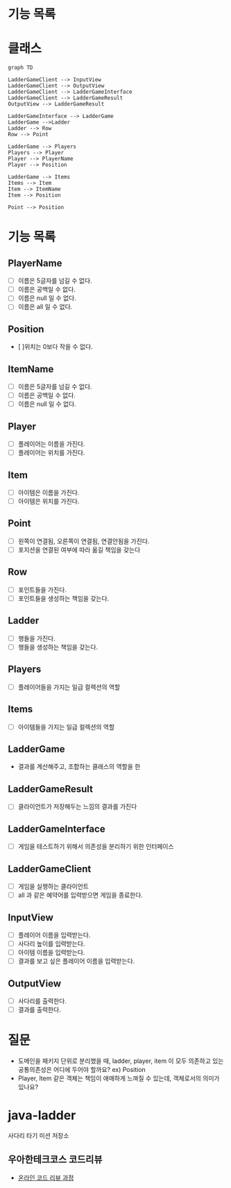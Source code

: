 # 기능 목록

# 클래스

```mermaid
graph TD

LadderGameClient --> InputView
LadderGameClient --> OutputView
LadderGameClient --> LadderGameInterface
LadderGameClient --> LadderGameResult
OutputView --> LadderGameResult

LadderGameInterface --> LadderGame
LadderGame -->Ladder
Ladder --> Row
Row --> Point

LadderGame --> Players
Players --> Player
Player --> PlayerName
Player --> Position

LadderGame --> Items
Items --> Item
Item --> ItemName
Item --> Position

Point --> Position

```

# 기능 목록

## PlayerName

- [ ] 이름은 5글자를 넘길 수 없다.
- [ ] 이름은 공백일 수 없다.
- [ ] 이름은 null 일 수 없다.
- [ ] 이름은 all 일 수 없다.

## Position

- [ ]위치는 0보다 작을 수 없다.

## ItemName

- [ ] 이름은 5글자를 넘길 수 없다.
- [ ] 이름은 공백일 수 없다.
- [ ] 이름은 null 일 수 없다.

## Player

- [ ] 플레이어는 이름을 가진다.
- [ ] 플레이어는 위치를 가진다.

## Item

- [ ] 아이템은 이름을 가진다.
- [ ] 아이템은 위치를 가진다.

## Point

- [ ] 왼쪽이 연결됨, 오른쪽이 연결됨, 연결안됨을 가진다.
- [ ] 포지션을 연결된 여부에 따라 옮길 책임을 갖는다

## Row

- [ ] 포인트들을 가진다.
- [ ] 포인트들을 생성하는 책임을 갖는다.

## Ladder

- [ ] 행들을 가진다.
- [ ] 행들을 생성하는 책임을 갖는다.

## Players

- [ ] 플레이어들을 가지는 일급 컬렉션의 역할

## Items

- [ ] 아이템들을 가지는 일급 컬렉션의 역할

## LadderGame

- 결과를 계산해주고, 조합하는 클래스의 역할을 한

## LadderGameResult

- [ ] 클라이언트가 저장해두는 느낌의 결과를 가진다

## LadderGameInterface

- [ ] 게임을 테스트하기 위해서 의존성을 분리하기 위한 인터페이스

## LadderGameClient

- [ ] 게임을 실행하는 클라이언트
- [ ] all 과 같은 예약어를 입력받으면 게임을 종료한다.

## InputView

- [ ] 플레이어 이름을 입력받는다.
- [ ] 사다리 높이를 입력받는다.
- [ ] 아이템 이름을 입력받는다.
- [ ] 결과를 보고 싶은 플레이어 이름을 입력받는다.

## OutputView

- [ ] 사다리를 출력한다.
- [ ] 결과를 출력한다.

# 질문

- 도메인을 패키지 단위로 분리했을 때, ladder, player, item 이 모두 의존하고 있는 공통의존성은 어디에 두어야 할까요?
  ex) Position
- Player, Item 같은 객체는 책임이 애매하게 느껴질 수 있는데, 객체로서의 의미가 있나요?

# java-ladder

사다리 타기 미션 저장소

## 우아한테크코스 코드리뷰

- [온라인 코드 리뷰 과정](https://github.com/woowacourse/woowacourse-docs/blob/master/maincourse/README.md)
